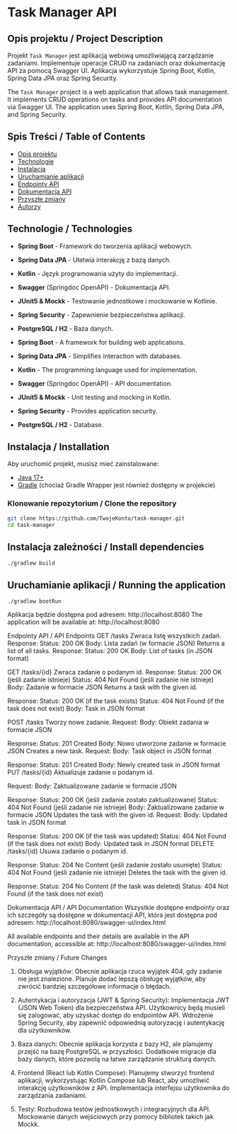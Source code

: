 # Task Manager API

## Opis projektu / Project Description

Projekt `Task Manager` jest aplikacją webową umożliwiającą zarządzanie zadaniami. Implementuje operacje CRUD na zadaniach oraz dokumentację API za pomocą Swagger UI. Aplikacja wykorzystuje Spring Boot, Kotlin, Spring Data JPA oraz Spring Security.

The `Task Manager` project is a web application that allows task management. It implements CRUD operations on tasks and provides API documentation via Swagger UI. The application uses Spring Boot, Kotlin, Spring Data JPA, and Spring Security.

## Spis Treści / Table of Contents

- [Opis projektu](#opis-projektu)
- [Technologie](#technologie)
- [Instalacja](#instalacja)
- [Uruchamianie aplikacji](#uruchamianie-aplikacji)
- [Endpointy API](#endpointy-api)
- [Dokumentacja API](#dokumentacja-api)
- [Przyszłe zmiany](#przyszłe-zmiany)
- [Autorzy](#autorzy)

## Technologie / Technologies

- **Spring Boot** - Framework do tworzenia aplikacji webowych.
- **Spring Data JPA** - Ułatwia interakcję z bazą danych.
- **Kotlin** - Język programowania użyty do implementacji.
- **Swagger** (Springdoc OpenAPI) - Dokumentacja API.
- **JUnit5 & Mockk** - Testowanie jednostkowe i mockowanie w Kotlinie.
- **Spring Security** - Zapewnienie bezpieczeństwa aplikacji.
- **PostgreSQL / H2** - Baza danych.

- **Spring Boot** - A framework for building web applications.
- **Spring Data JPA** - Simplifies interaction with databases.
- **Kotlin** - The programming language used for implementation.
- **Swagger** (Springdoc OpenAPI) - API documentation.
- **JUnit5 & Mockk** - Unit testing and mocking in Kotlin.
- **Spring Security** - Provides application security.
- **PostgreSQL / H2** - Database.

## Instalacja / Installation

Aby uruchomić projekt, musisz mieć zainstalowane:

- [Java 17+](https://adoptopenjdk.net/)
- [Gradle](https://gradle.org/install/) (chociaż Gradle Wrapper jest również dostępny w projekcie)

### Klonowanie repozytorium / Clone the repository

```bash
git clone https://github.com/TwojeKonto/task-manager.git
cd task-manager
```

## Instalacja zależności / Install dependencies
```
./gradlew build
```

## Uruchamianie aplikacji / Running the application
```
./gradlew bootRun
```
Aplikacja będzie dostępna pod adresem: http://localhost:8080
The application will be available at: http://localhost:8080

Endpointy API / API Endpoints
GET /tasks
Zwraca listę wszystkich zadań.
Response:
Status: 200 OK
Body: Lista zadań (w formacie JSON)
Returns a list of all tasks.
Response:
Status: 200 OK
Body: List of tasks (in JSON format)

GET /tasks/{id}
Zwraca zadanie o podanym id.
Response:
Status: 200 OK (jeśli zadanie istnieje)
Status: 404 Not Found (jeśli zadanie nie istnieje)
Body: Zadanie w formacie JSON
Returns a task with the given id.

Response:
Status: 200 OK (if the task exists)
Status: 404 Not Found (if the task does not exist)
Body: Task in JSON format

POST /tasks
Tworzy nowe zadanie.
Request:
Body: Obiekt zadania w formacie JSON

Response:
Status: 201 Created
Body: Nowo utworzone zadanie w formacie JSON
Creates a new task.
Request:
Body: Task object in JSON format

Response:
Status: 201 Created
Body: Newly created task in JSON format
PUT /tasks/{id}
Aktualizuje zadanie o podanym id.

Request:
Body: Zaktualizowane zadanie w formacie JSON

Response:
Status: 200 OK (jeśli zadanie zostało zaktualizowane)
Status: 404 Not Found (jeśli zadanie nie istnieje)
Body: Zaktualizowane zadanie w formacie JSON
Updates the task with the given id.
Request:
Body: Updated task in JSON format

Response:
Status: 200 OK (if the task was updated)
Status: 404 Not Found (if the task does not exist)
Body: Updated task in JSON format
DELETE /tasks/{id}
Usuwa zadanie o podanym id.

Response:
Status: 204 No Content (jeśli zadanie zostało usunięte)
Status: 404 Not Found (jeśli zadanie nie istnieje)
Deletes the task with the given id.

Response:
Status: 204 No Content (if the task was deleted)
Status: 404 Not Found (if the task does not exist)


Dokumentacja API / API Documentation
Wszystkie dostępne endpointy oraz ich szczegóły są dostępne w dokumentacji API, która jest dostępna pod adresem:
http://localhost:8080/swagger-ui/index.html

All available endpoints and their details are available in the API documentation, accessible at:
http://localhost:8080/swagger-ui/index.html

Przyszłe zmiany / Future Changes
1. Obsługa wyjątków:
Obecnie aplikacja rzuca wyjątek 404, gdy zadanie nie jest znalezione. Planuje dodać lepszą obsługę wyjątków, aby zwrócić bardziej szczegółowe informacje o błędach.

2. Autentykacja i autoryzacja (JWT & Spring Security):
Implementacja JWT (JSON Web Token) dla bezpieczeństwa API. Użytkownicy będą musieli się zalogować, aby uzyskać dostęp do endpointów API.
Wdrożenie Spring Security, aby zapewnić odpowiednią autoryzację i autentykację dla użytkowników.

4. Baza danych:
Obecnie aplikacja korzysta z bazy H2, ale planujemy przejść na bazę PostgreSQL w przyszłości.
Dodatkowe migracje dla bazy danych, które pozwolą na łatwe zarządzanie strukturą danych.

4. Frontend (React lub Kotlin Compose):
Planujemy stworzyć frontend aplikacji, wykorzystując Kotlin Compose lub React, aby umożliwić interakcję użytkowników z API.
Implementacja interfejsu użytkownika do zarządzania zadaniami.

6. Testy:
Rozbudowa testów jednostkowych i integracyjnych dla API.
Mockowanie danych wejściowych przy pomocy bibliotek takich jak Mockk.
